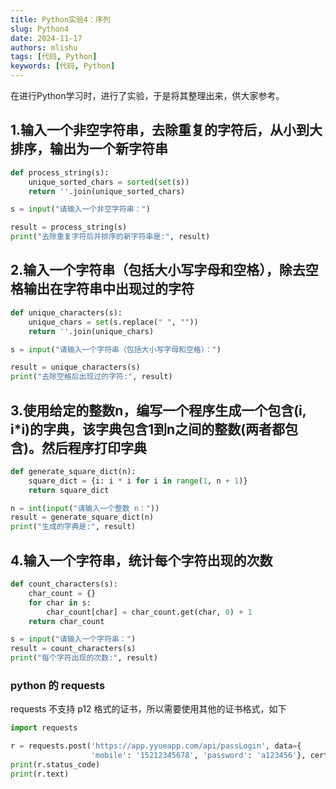 ```yaml
---
title: Python实验4：序列
slug: Python4
date: 2024-11-17
authors: mlishu
tags: [代码, Python]
keywords: [代码, Python]
---
```


在进行Python学习时，进行了实验，于是将其整理出来，供大家参考。

<!-- truncate -->

## 1.输入一个非空字符串，去除重复的字符后，从小到大排序，输出为一个新字符串

```Python
def process_string(s):
    unique_sorted_chars = sorted(set(s))
    return ''.join(unique_sorted_chars)

s = input("请输入一个非空字符串：")

result = process_string(s)
print("去除重复字符后并排序的新字符串是:", result)
```

## 2.输入一个字符串（包括大小写字母和空格），除去空格输出在字符串中出现过的字符

```Python
def unique_characters(s):
    unique_chars = set(s.replace(" ", ""))
    return ''.join(unique_chars)

s = input("请输入一个字符串（包括大小写字母和空格）：")

result = unique_characters(s)
print("去除空格后出现过的字符:", result)
```

## 3.使用给定的整数n，编写一个程序生成一个包含(i, i*i)的字典，该字典包含1到n之间的整数(两者都包含)。然后程序打印字典
```Python
def generate_square_dict(n):
    square_dict = {i: i * i for i in range(1, n + 1)}
    return square_dict

n = int(input("请输入一个整数 n："))
result = generate_square_dict(n)
print("生成的字典是:", result)
```

## 4.输入一个字符串，统计每个字符出现的次数

```Python
def count_characters(s):
    char_count = {}
    for char in s:
        char_count[char] = char_count.get(char, 0) + 1
    return char_count

s = input("请输入一个字符串：")
result = count_characters(s)
print("每个字符出现的次数:", result)
```

### python 的 requests

requests 不支持 p12 格式的证书，所以需要使用其他的证书格式，如下

```python
import requests

r = requests.post('https://app.yyueapp.com/api/passLogin', data={
                  'mobile': '15212345678', 'password': 'a123456'}, cert=('./cert.cer', './cert.key'))
print(r.status_code)
print(r.text)
```
